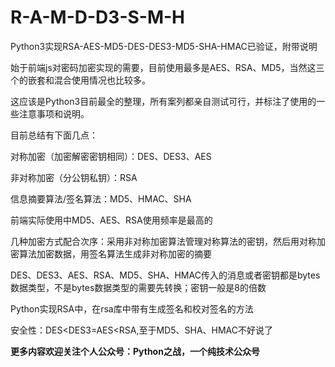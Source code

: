 # R-A-M-D-D3-S-M-H
Python3实现RSA-AES-MD5-DES-DES3-MD5-SHA-HMAC已验证，附带说明

始于前端js对密码加密实现的需要，目前使用最多是AES、RSA、MD5，当然这三个的嵌套和混合使用情况也比较多。

这应该是Python3目前最全的整理，所有案列都亲自测试可行，并标注了使用的一些注意事项和说明。

目前总结有下面几点：

对称加密（加密解密密钥相同）：DES、DES3、AES

非对称加密（分公钥私钥）：RSA

信息摘要算法/签名算法：MD5、HMAC、SHA

前端实际使用中MD5、AES、RSA使用频率是最高的

几种加密方式配合次序：采用非对称加密算法管理对称算法的密钥，然后用对称加密算法加密数据，用签名算法生成非对称加密的摘要

DES、DES3、AES、RSA、MD5、SHA、HMAC传入的消息或者密钥都是bytes数据类型，不是bytes数据类型的需要先转换；密钥一般是8的倍数

Python实现RSA中，在rsa库中带有生成签名和校对签名的方法

安全性：DES<DES3=AES<RSA,至于MD5、SHA、HMAC不好说了

<B>更多内容欢迎关注个人公众号：Python之战，一个纯技术公众号</B>
